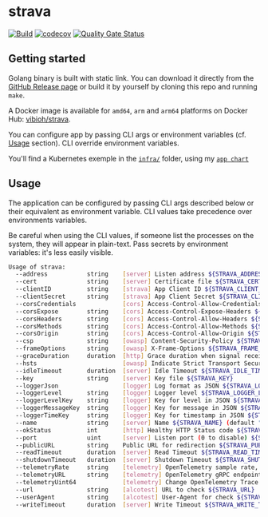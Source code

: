 # strava

[![Build](https://github.com/ViBiOh/strava/workflows/Build/badge.svg)](https://github.com/ViBiOh/strava/actions)
[![codecov](https://codecov.io/gh/ViBiOh/strava/branch/main/graph/badge.svg)](https://codecov.io/gh/ViBiOh/strava)
[![Quality Gate Status](https://sonarcloud.io/api/project_badges/measure?project=ViBiOh_strava&metric=alert_status)](https://sonarcloud.io/dashboard?id=ViBiOh_strava)

## Getting started

Golang binary is built with static link. You can download it directly from the [GitHub Release page](https://github.com/ViBiOh/strava/releases) or build it by yourself by cloning this repo and running `make`.

A Docker image is available for `amd64`, `arm` and `arm64` platforms on Docker Hub: [vibioh/strava](https://hub.docker.com/r/vibioh/strava/tags).

You can configure app by passing CLI args or environment variables (cf. [Usage](#usage) section). CLI override environment variables.

You'll find a Kubernetes exemple in the [`infra/`](infra) folder, using my [`app chart`](https://github.com/ViBiOh/charts/tree/main/app)

## Usage

The application can be configured by passing CLI args described below or their equivalent as environment variable. CLI values take precedence over environments variables.

Be careful when using the CLI values, if someone list the processes on the system, they will appear in plain-text. Pass secrets by environment variables: it's less easily visible.

```bash
Usage of strava:
  --address           string    [server] Listen address ${STRAVA_ADDRESS}
  --cert              string    [server] Certificate file ${STRAVA_CERT}
  --clientID          string    [strava] App Client ID ${STRAVA_CLIENT_ID}
  --clientSecret      string    [strava] App Client Secret ${STRAVA_CLIENT_SECRET}
  --corsCredentials             [cors] Access-Control-Allow-Credentials ${STRAVA_CORS_CREDENTIALS} (default false)
  --corsExpose        string    [cors] Access-Control-Expose-Headers ${STRAVA_CORS_EXPOSE}
  --corsHeaders       string    [cors] Access-Control-Allow-Headers ${STRAVA_CORS_HEADERS} (default "Content-Type")
  --corsMethods       string    [cors] Access-Control-Allow-Methods ${STRAVA_CORS_METHODS} (default "GET")
  --corsOrigin        string    [cors] Access-Control-Allow-Origin ${STRAVA_CORS_ORIGIN} (default "*")
  --csp               string    [owasp] Content-Security-Policy ${STRAVA_CSP} (default "default-src 'self'; base-uri 'self'; script-src 'self' 'unsafe-inline' unpkg.com/leaflet@1.9.4/dist/; style-src 'self' 'httputils-nonce' unpkg.com/leaflet@1.9.4/dist/; img-src 'self' data: unpkg.com/leaflet@1.9.4/dist/images/ a.tile.openstreetmap.org b.tile.openstreetmap.org c.tile.openstreetmap.org")
  --frameOptions      string    [owasp] X-Frame-Options ${STRAVA_FRAME_OPTIONS} (default "deny")
  --graceDuration     duration  [http] Grace duration when signal received ${STRAVA_GRACE_DURATION} (default 30s)
  --hsts                        [owasp] Indicate Strict Transport Security ${STRAVA_HSTS} (default true)
  --idleTimeout       duration  [server] Idle Timeout ${STRAVA_IDLE_TIMEOUT} (default 2m0s)
  --key               string    [server] Key file ${STRAVA_KEY}
  --loggerJson                  [logger] Log format as JSON ${STRAVA_LOGGER_JSON} (default false)
  --loggerLevel       string    [logger] Logger level ${STRAVA_LOGGER_LEVEL} (default "INFO")
  --loggerLevelKey    string    [logger] Key for level in JSON ${STRAVA_LOGGER_LEVEL_KEY} (default "level")
  --loggerMessageKey  string    [logger] Key for message in JSON ${STRAVA_LOGGER_MESSAGE_KEY} (default "msg")
  --loggerTimeKey     string    [logger] Key for timestamp in JSON ${STRAVA_LOGGER_TIME_KEY} (default "time")
  --name              string    [server] Name ${STRAVA_NAME} (default "http")
  --okStatus          int       [http] Healthy HTTP Status code ${STRAVA_OK_STATUS} (default 204)
  --port              uint      [server] Listen port (0 to disable) ${STRAVA_PORT} (default 1080)
  --publicURL         string    Public URL for redirection ${STRAVA_PUBLIC_URL} (default "localhost:1080")
  --readTimeout       duration  [server] Read Timeout ${STRAVA_READ_TIMEOUT} (default 5s)
  --shutdownTimeout   duration  [server] Shutdown Timeout ${STRAVA_SHUTDOWN_TIMEOUT} (default 10s)
  --telemetryRate     string    [telemetry] OpenTelemetry sample rate, 'always', 'never' or a float value ${STRAVA_TELEMETRY_RATE} (default "always")
  --telemetryURL      string    [telemetry] OpenTelemetry gRPC endpoint (e.g. otel-exporter:4317) ${STRAVA_TELEMETRY_URL}
  --telemetryUint64             [telemetry] Change OpenTelemetry Trace ID format to an unsigned int 64 ${STRAVA_TELEMETRY_UINT64} (default true)
  --url               string    [alcotest] URL to check ${STRAVA_URL}
  --userAgent         string    [alcotest] User-Agent for check ${STRAVA_USER_AGENT} (default "Alcotest")
  --writeTimeout      duration  [server] Write Timeout ${STRAVA_WRITE_TIMEOUT} (default 10s)
```

